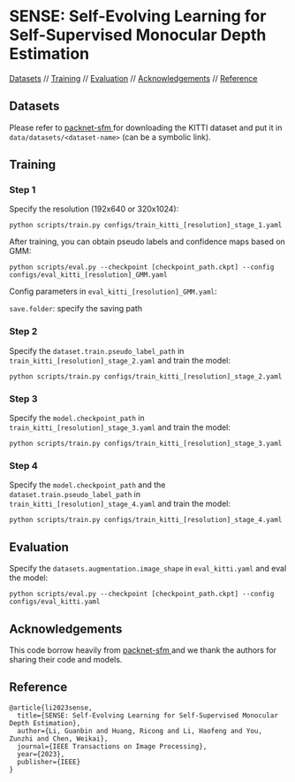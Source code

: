 # SENSE: Self-Evolving Learning for Self-Supervised Monocular Depth Estimation

[Datasets](#datasets) // [Training](#training) // [Evaluation](#evaluation) // [Acknowledgements](#acknowledgements) // [Reference](#reference)

## Datasets

Please refer to [packnet-sfm
](https://github.com/TRI-ML/packnet-sfm) for downloading the KITTI dataset and put it in `data/datasets/<dataset-name>` (can be a symbolic link).

## Training

### Step 1

Specify the resolution (192x640 or 320x1024):
```
python scripts/train.py configs/train_kitti_[resolution]_stage_1.yaml
```

After training, you can obtain pseudo labels and confidence maps based on GMM:
```
python scripts/eval.py --checkpoint [checkpoint_path.ckpt] --config configs/eval_kitti_[resolution]_GMM.yaml
```
Config parameters in `eval_kitti_[resolution]_GMM.yaml`:

`save.folder`: specify the saving path

### Step 2

Specify the `dataset.train.pseudo_label_path` in `train_kitti_[resolution]_stage_2.yaml` and train the model:
```
python scripts/train.py configs/train_kitti_[resolution]_stage_2.yaml
```

### Step 3

Specify the `model.checkpoint_path` in `train_kitti_[resolution]_stage_3.yaml` and train the model:
```
python scripts/train.py configs/train_kitti_[resolution]_stage_3.yaml
```

### Step 4

Specify the `model.checkpoint_path` and the `dataset.train.pseudo_label_path` in `train_kitti_[resolution]_stage_4.yaml` and train the model:
```
python scripts/train.py configs/train_kitti_[resolution]_stage_4.yaml
```

## Evaluation

Specify the `datasets.augmentation.image_shape` in `eval_kitti.yaml` and eval the model:
```
python scripts/eval.py --checkpoint [checkpoint_path.ckpt] --config configs/eval_kitti.yaml
```

## Acknowledgements

This code borrow heavily from [packnet-sfm
](https://github.com/TRI-ML/packnet-sfm) and we thank the authors for sharing their code and models.

## Reference
```
@article{li2023sense,
  title={SENSE: Self-Evolving Learning for Self-Supervised Monocular Depth Estimation},
  author={Li, Guanbin and Huang, Ricong and Li, Haofeng and You, Zunzhi and Chen, Weikai},
  journal={IEEE Transactions on Image Processing},
  year={2023},
  publisher={IEEE}
}
```